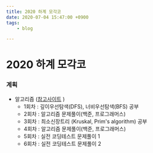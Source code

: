 ```yaml
---
title: 2020 하계 모각코
date: 2020-07-04 15:47:00 +0900
tags:
    - blog

---
```


# 2020 하계 모각코   
### 계획
* 알고리즘 ([참고사이트](https://www.fun-coding.org/Chapter17-graph-live.html) )      
	* 1회차 : 깊이우선탐색(DFS), 너비우선탐색(BFS) 공부       
	* 2회차 : 알고리즘 문제풀이(백준, 프로그래머스)   
	* 3회차 : 최소신장트리 (Kruskal, Prim's algorithm) 공부   
	* 4회차 : 알고리즘 문제풀이(백준, 프로그래머스)   
	* 5회차 : 실전 코딩테스트 문제풀이 1     
	* 6회차 : 실전 코딩테스트 문제풀이 2      

